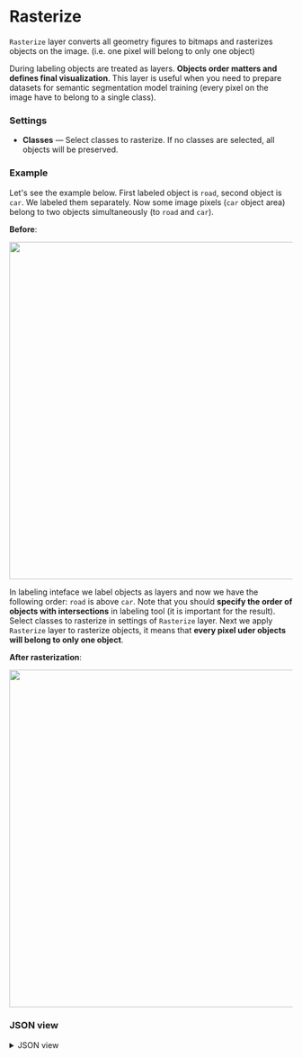 # Rasterize

`Rasterize` layer converts all geometry figures to bitmaps and rasterizes objects on the image. (i.e. one pixel will belong to only one object)

During labeling objects are treated as layers. **Objects order matters and defines final visualization**.
This layer is useful when you need to prepare datasets for semantic segmentation model training (every pixel on the image have to belong to a single class).

### Settings

- **Classes** — Select classes to rasterize. If no classes are selected, all objects will be preserved.

### Example

Let's see the example below. First labeled object is `road`, second object is `car`. We labeled them separately. Now some image pixels (`car` object area) belong to two objects simultaneously (to `road` and `car`).

**Before**: 

<img src="https://media.giphy.com/media/xOUlIfGk7kXlmcWwKb/giphy.gif" width="600px"/>

In labeling inteface we label objects as layers and now we have the following order: `road` is above `car`.
Note that you should **specify the order of objects with intersections** in labeling tool (it is important for the result).
Select classes to rasterize in settings of `Rasterize` layer.
Next we apply `Rasterize` layer to rasterize objects, it means that **every pixel uder objects will belong to only one object**.  

**After rasterization**:

<img src="https://media.giphy.com/media/TRA1kpZolhegrlGTxM/giphy.gif" width="600px"/>

### JSON view

<details>
  <summary>JSON view</summary>
<pre>
{
  "action": "rasterize",
  "src": ["$data_7"],
  "dst": "$rasterize_6",
  "settings": {
    "classes_mapping": {
      "car": "car_rasterized",
      "road": "road_rasterized"
    }
  }
}
</pre>
</details>
